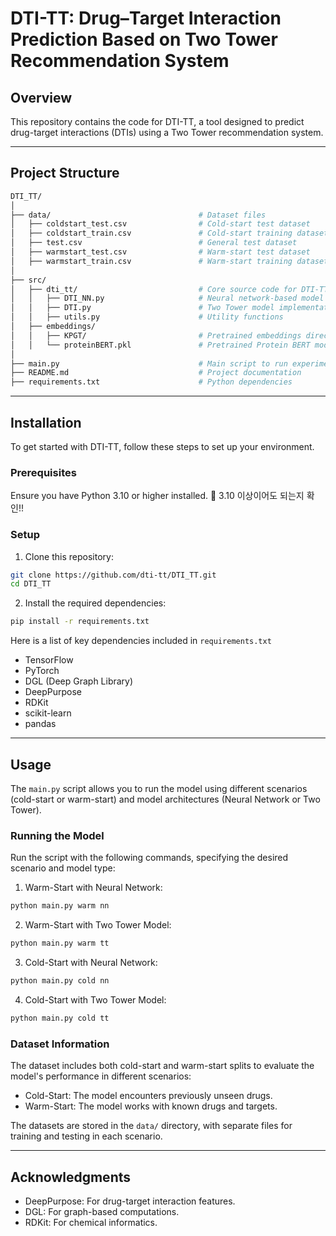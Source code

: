 # DTI-TT: Drug–Target Interaction Prediction Based on Two Tower Recommendation System

## Overview

This repository contains the code for DTI-TT, a tool designed to predict drug-target interactions (DTIs) using a Two Tower recommendation system.

---

## Project Structure

```bash
DTI_TT/
│
├── data/                                 # Dataset files
│   ├── coldstart_test.csv                # Cold-start test dataset
│   ├── coldstart_train.csv               # Cold-start training dataset
│   ├── test.csv                          # General test dataset
│   ├── warmstart_test.csv                # Warm-start test dataset
│   ├── warmstart_train.csv               # Warm-start training dataset
│
├── src/
│   ├── dti_tt/                           # Core source code for DTI-TT model
│   │   ├── DTI_NN.py                     # Neural network-based model
│   │   ├── DTI.py                        # Two Tower model implementation
│   │   ├── utils.py                      # Utility functions
│   ├── embeddings/
│   │   ├── KPGT/                         # Pretrained embeddings directory
│   │   └── proteinBERT.pkl               # Pretrained Protein BERT model
│
├── main.py                               # Main script to run experiments
├── README.md                             # Project documentation
├── requirements.txt                      # Python dependencies
```

---

## Installation

To get started with DTI-TT, follow these steps to set up your environment.

### Prerequisites

Ensure you have Python 3.10 or higher installed. 📢 3.10 이상이어도 되는지 확인!!

### Setup

1. Clone this repository:

```bash
git clone https://github.com/dti-tt/DTI_TT.git
cd DTI_TT
```

2. Install the required dependencies:

```bash
pip install -r requirements.txt
```

Here is a list of key dependencies included in `requirements.txt`
- TensorFlow
- PyTorch
- DGL (Deep Graph Library)
- DeepPurpose
- RDKit
- scikit-learn
- pandas

---

## Usage

The `main.py` script allows you to run the model using different scenarios (cold-start or warm-start) and model architectures (Neural Network or Two Tower).

### Running the Model

Run the script with the following commands, specifying the desired scenario and model type:

1. Warm-Start with Neural Network:
```bash
python main.py warm nn
```
2. Warm-Start with Two Tower Model:
```bash
python main.py warm tt
```
3. Cold-Start with Neural Network:
```bash
python main.py cold nn
```
4. Cold-Start with Two Tower Model:
```bash
python main.py cold tt
```

### Dataset Information

The dataset includes both cold-start and warm-start splits to evaluate the model's performance in different scenarios:
- Cold-Start: The model encounters previously unseen drugs.
- Warm-Start: The model works with known drugs and targets.

The datasets are stored in the `data/` directory, with separate files for training and testing in each scenario.

---

## Acknowledgments

- DeepPurpose: For drug-target interaction features.
- DGL: For graph-based computations.
- RDKit: For chemical informatics.
